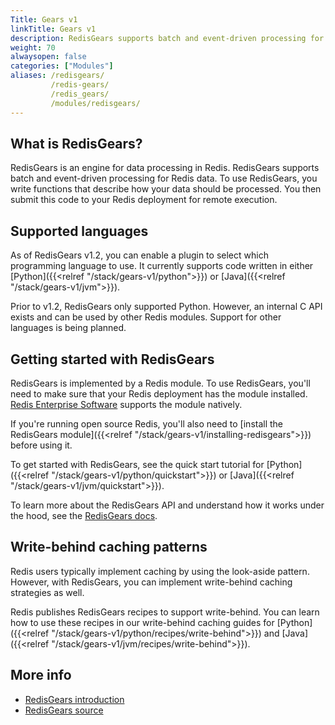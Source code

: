 ```yaml
---
Title: Gears v1
linkTitle: Gears v1
description: RedisGears supports batch and event-driven processing for Redis data.
weight: 70
alwaysopen: false
categories: ["Modules"]
aliases: /redisgears/
         /redis-gears/
         /redis_gears/
         /modules/redisgears/
---
```

## What is RedisGears?

RedisGears is an engine for data processing in Redis. RedisGears supports batch and event-driven processing for Redis data. To use RedisGears, you write functions that describe how your data should be processed. You then submit this code to your Redis deployment for remote execution.

## Supported languages

As of RedisGears v1.2, you can enable a plugin to select which programming language to use. It currently supports code written in either [Python]({{<relref "/stack/gears-v1/python">}}) or [Java]({{<relref "/stack/gears-v1/jvm">}}).

Prior to v1.2, RedisGears only supported Python. However, an internal C API exists and can be used by other Redis modules. Support for other languages is being planned.

## Getting started with RedisGears

RedisGears is implemented by a Redis module. To use RedisGears, you'll need to make sure that your Redis deployment has the module installed. [Redis Enterprise Software](https://docs.redislabs.com/latest/rs/) supports the module natively.

If you're running open source Redis, you'll also need to [install the RedisGears module]({{<relref "/stack/gears-v1/installing-redisgears">}}) before using it.

To get started with RedisGears, see the quick start tutorial for [Python]({{<relref "/stack/gears-v1/python/quickstart">}}) or [Java]({{<relref "/stack/gears-v1/jvm/quickstart">}}).

To learn more about the RedisGears API and understand how it works under the hood, see the [RedisGears docs](https://oss.redislabs.com/redisgears/).

## Write-behind caching patterns

Redis users typically implement caching by using the look-aside pattern. However, with RedisGears, you can implement write-behind caching strategies as well.

Redis publishes RedisGears recipes to support write-behind. You can learn how to use these recipes in our write-behind caching guides for [Python]({{<relref "/stack/gears-v1/python/recipes/write-behind">}}) and [Java]({{<relref "/stack/gears-v1/jvm/recipes/write-behind">}}).

## More info

- [RedisGears introduction](https://oss.redis.com/redisgears/intro.html)
- [RedisGears source](https://github.com/RedisGears/RedisGears)